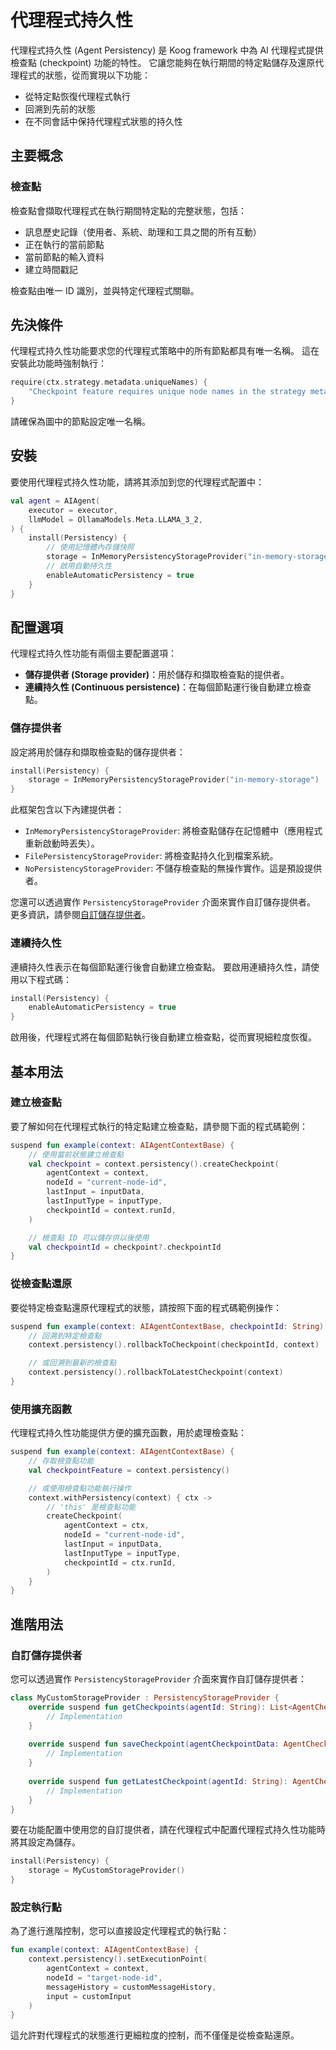 # 代理程式持久性

代理程式持久性 (Agent Persistency) 是 Koog framework 中為 AI 代理程式提供檢查點 (checkpoint) 功能的特性。
它讓您能夠在執行期間的特定點儲存及還原代理程式的狀態，從而實現以下功能：

- 從特定點恢復代理程式執行
- 回溯到先前的狀態
- 在不同會話中保持代理程式狀態的持久性

## 主要概念

### 檢查點

檢查點會擷取代理程式在執行期間特定點的完整狀態，包括：

- 訊息歷史記錄（使用者、系統、助理和工具之間的所有互動）
- 正在執行的當前節點
- 當前節點的輸入資料
- 建立時間戳記

檢查點由唯一 ID 識別，並與特定代理程式關聯。

## 先決條件

代理程式持久性功能要求您的代理程式策略中的所有節點都具有唯一名稱。
這在安裝此功能時強制執行：

<!--- INCLUDE
/*
KNIT ignore this example
-->
<!--- SUFFIX
*/
-->
```kotlin
require(ctx.strategy.metadata.uniqueNames) {
    "Checkpoint feature requires unique node names in the strategy metadata"
}
```

<!--- KNIT example-agent-persistency-01.kt -->

請確保為圖中的節點設定唯一名稱。

## 安裝

要使用代理程式持久性功能，請將其添加到您的代理程式配置中：

<!--- INCLUDE
import ai.koog.agents.core.agent.AIAgent
import ai.koog.agents.snapshot.feature.Persistency
import ai.koog.agents.snapshot.providers.InMemoryPersistencyStorageProvider
import ai.koog.prompt.executor.llms.all.simpleOllamaAIExecutor
import ai.koog.prompt.llm.OllamaModels

val executor = simpleOllamaAIExecutor()
-->

```kotlin
val agent = AIAgent(
    executor = executor,
    llmModel = OllamaModels.Meta.LLAMA_3_2,
) {
    install(Persistency) {
        // 使用記憶體內存儲快照
        storage = InMemoryPersistencyStorageProvider("in-memory-storage")
        // 啟用自動持久性
        enableAutomaticPersistency = true
    }
}
```

<!--- KNIT example-agent-persistency-02.kt -->

## 配置選項

代理程式持久性功能有兩個主要配置選項：

- **儲存提供者 (Storage provider)**：用於儲存和擷取檢查點的提供者。
- **連續持久性 (Continuous persistence)**：在每個節點運行後自動建立檢查點。

### 儲存提供者

設定將用於儲存和擷取檢查點的儲存提供者：

<!--- INCLUDE
import ai.koog.agents.core.agent.AIAgent
import ai.koog.agents.snapshot.feature.Persistency
import ai.koog.agents.snapshot.providers.InMemoryPersistencyStorageProvider
import ai.koog.prompt.executor.llms.all.simpleOllamaAIExecutor
import ai.koog.prompt.llm.OllamaModels

val agent = AIAgent(
    executor = simpleOllamaAIExecutor(),
    llmModel = OllamaModels.Meta.LLAMA_3_2,
) {
-->
<!--- SUFFIX 
} 
-->

```kotlin
install(Persistency) {
    storage = InMemoryPersistencyStorageProvider("in-memory-storage")
}
```

<!--- KNIT example-agent-persistency-03.kt -->

此框架包含以下內建提供者：

- `InMemoryPersistencyStorageProvider`: 將檢查點儲存在記憶體中（應用程式重新啟動時丟失）。
- `FilePersistencyStorageProvider`: 將檢查點持久化到檔案系統。
- `NoPersistencyStorageProvider`: 不儲存檢查點的無操作實作。這是預設提供者。

您還可以透過實作 `PersistencyStorageProvider` 介面來實作自訂儲存提供者。
更多資訊，請參閱[自訂儲存提供者](#custom-storage-providers)。

### 連續持久性

連續持久性表示在每個節點運行後會自動建立檢查點。
要啟用連續持久性，請使用以下程式碼：

<!--- INCLUDE
import ai.koog.agents.core.agent.AIAgent
import ai.koog.agents.snapshot.feature.Persistency
import ai.koog.agents.snapshot.providers.InMemoryPersistencyStorageProvider
import ai.koog.prompt.executor.llms.all.simpleOllamaAIExecutor
import ai.koog.prompt.llm.OllamaModels

val agent = AIAgent(
    executor = simpleOllamaAIExecutor(),
    llmModel = OllamaModels.Meta.LLAMA_3_2,
) {
-->
<!--- SUFFIX 
} 
-->

```kotlin
install(Persistency) {
    enableAutomaticPersistency = true
}
```

<!--- KNIT example-agent-persistency-04.kt -->

啟用後，代理程式將在每個節點執行後自動建立檢查點，從而實現細粒度恢復。

## 基本用法

### 建立檢查點

要了解如何在代理程式執行的特定點建立檢查點，請參閱下面的程式碼範例：

<!--- INCLUDE
import ai.koog.agents.core.agent.context.AIAgentContextBase
import ai.koog.agents.snapshot.feature.persistency
import kotlin.reflect.typeOf

const val inputData = "some-input-data"
val inputType = typeOf<String>()
-->

```kotlin
suspend fun example(context: AIAgentContextBase) {
    // 使用當前狀態建立檢查點
    val checkpoint = context.persistency().createCheckpoint(
        agentContext = context,
        nodeId = "current-node-id",
        lastInput = inputData,
        lastInputType = inputType,
        checkpointId = context.runId,
    )

    // 檢查點 ID 可以儲存供以後使用
    val checkpointId = checkpoint?.checkpointId
}
```

<!--- KNIT example-agent-persistency-05.kt -->

### 從檢查點還原

要從特定檢查點還原代理程式的狀態，請按照下面的程式碼範例操作：

<!--- INCLUDE
import ai.koog.agents.core.agent.context.AIAgentContextBase
import ai.koog.agents.snapshot.feature.persistency
-->

```kotlin
suspend fun example(context: AIAgentContextBase, checkpointId: String) {
    // 回溯到特定檢查點
    context.persistency().rollbackToCheckpoint(checkpointId, context)

    // 或回溯到最新的檢查點
    context.persistency().rollbackToLatestCheckpoint(context)
}
```

<!--- KNIT example-agent-persistency-06.kt -->

### 使用擴充函數

代理程式持久性功能提供方便的擴充函數，用於處理檢查點：

<!--- INCLUDE
import ai.koog.agents.core.agent.context.AIAgentContextBase
import ai.koog.agents.example.exampleAgentPersistency05.inputData
import ai.koog.agents.example.exampleAgentPersistency05.inputType
import ai.koog.agents.snapshot.feature.persistency
import ai.koog.agents.snapshot.feature.withPersistency
-->

```kotlin
suspend fun example(context: AIAgentContextBase) {
    // 存取檢查點功能
    val checkpointFeature = context.persistency()

    // 或使用檢查點功能執行操作
    context.withPersistency(context) { ctx ->
        // 'this' 是檢查點功能
        createCheckpoint(
            agentContext = ctx,
            nodeId = "current-node-id",
            lastInput = inputData,
            lastInputType = inputType,
            checkpointId = ctx.runId,
        )
    }
}
```
<!--- KNIT example-agent-persistency-07.kt -->

## 進階用法

### 自訂儲存提供者

您可以透過實作 `PersistencyStorageProvider` 介面來實作自訂儲存提供者：

<!--- INCLUDE
import ai.koog.agents.snapshot.feature.AgentCheckpointData
import ai.koog.agents.snapshot.providers.PersistencyStorageProvider

/*
// KNIT: Ignore example
-->
<!--- SUFFIX
*/
-->
```kotlin
class MyCustomStorageProvider : PersistencyStorageProvider {
    override suspend fun getCheckpoints(agentId: String): List<AgentCheckpointData> {
        // Implementation
    }
    
    override suspend fun saveCheckpoint(agentCheckpointData: AgentCheckpointData) {
        // Implementation
    }
    
    override suspend fun getLatestCheckpoint(agentId: String): AgentCheckpointData? {
        // Implementation
    }
}
```

<!--- KNIT example-agent-persistency-08.kt -->

要在功能配置中使用您的自訂提供者，請在代理程式中配置代理程式持久性功能時將其設定為儲存。

<!--- INCLUDE
import ai.koog.agents.core.agent.AIAgent
import ai.koog.agents.snapshot.feature.AgentCheckpointData
import ai.koog.agents.snapshot.feature.Persistency
import ai.koog.agents.snapshot.providers.PersistencyStorageProvider
import ai.koog.prompt.executor.llms.all.simpleOllamaAIExecutor
import ai.koog.prompt.llm.OllamaModels

class MyCustomStorageProvider : PersistencyStorageProvider {
    override suspend fun getCheckpoints(): List<AgentCheckpointData> {
        TODO("Not yet implemented")
    }

    override suspend fun saveCheckpoint(agentCheckpointData: AgentCheckpointData) {
        TODO("Not yet implemented")
    }

    override suspend fun getLatestCheckpoint(): AgentCheckpointData? {
        TODO("Not yet implemented")
    }
}

val agent = AIAgent(
    executor = simpleOllamaAIExecutor(),
    llmModel = OllamaModels.Meta.LLAMA_3_2,
) {
-->
<!--- SUFFIX 
} 
-->

```kotlin
install(Persistency) {
    storage = MyCustomStorageProvider()
}
```

<!--- KNIT example-agent-persistency-09.kt -->

### 設定執行點

為了進行進階控制，您可以直接設定代理程式的執行點：

<!--- INCLUDE
import ai.koog.agents.core.agent.context.AIAgentContextBase
import ai.koog.agents.snapshot.feature.persistency
import ai.koog.prompt.message.Message.User
import kotlinx.serialization.json.JsonPrimitive

val customInput = JsonPrimitive("custom-input")
val customMessageHistory = emptyList<User>()
-->

```kotlin
fun example(context: AIAgentContextBase) {
    context.persistency().setExecutionPoint(
        agentContext = context,
        nodeId = "target-node-id",
        messageHistory = customMessageHistory,
        input = customInput
    )
}

```

<!--- KNIT example-agent-persistency-10.kt -->

這允許對代理程式的狀態進行更細粒度的控制，而不僅僅是從檢查點還原。